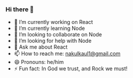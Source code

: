 ### Hi there 👋

- 🔭 I’m currently working on React
- 🌱 I’m currently learning Node
- 👯 I’m looking to collaborate on Node
- 🤔 I’m looking for help with Node
- 💬 Ask me about React
- 📫 How to reach me: nakulkaul1@gmail.com
- 😄 Pronouns: he/him
- ⚡ Fun fact: In God we trust, and Rock we must!
